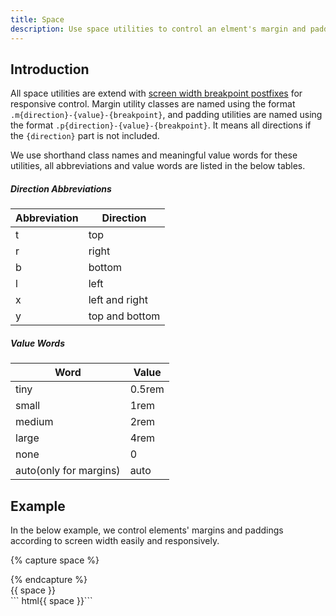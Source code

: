 ```yaml
---
title: Space
description: Use space utilities to control an elment's margin and padding responsively.
---
```


## Introduction
All space utilities are extend with [screen width breakpoint postfixes]() for responsive control. Margin utility classes are named using the format `.m{direction}-{value}-{breakpoint}`, and padding utilities are named using the format `.p{direction}-{value}-{breakpoint}`. It means all directions if the `{direction}` part is not included.

We use shorthand class names and meaningful value words for these utilities, all abbreviations and value words are listed in the below tables.

##### Direction Abbreviations
<div class="table table-border mb-small">
  <table>
    <thead>
      <tr><th>Abbreviation</th><th>Direction</th></tr>
    </thead>
    <tbody>
      <tr><td>t</td><td>top</td></tr>
      <tr><td>r</td><td>right</td></tr>
      <tr><td>b</td><td>bottom</td></tr>
      <tr><td>l</td><td>left</td></tr>
      <tr><td>x</td><td>left and right</td></tr>
      <tr><td>y</td><td>top and bottom</td></tr>
    </tbody>
  </table>
</div>


##### Value Words
<div class="table table-border mb-small">
  <table>
    <thead>
      <tr><th>Word</th><th>Value</th></tr>
    </thead>
    <tbody>
      <tr><td>tiny</td><td>0.5rem</td></tr>
      <tr><td>small</td><td>1rem</td></tr>
      <tr><td>medium</td><td>2rem</td></tr>
      <tr><td>large</td><td>4rem</td></tr>
      <tr><td>none</td><td>0</td></tr>
      <tr><td>auto(only for margins)</td><td>auto</td></tr>
    </tbody>
  </table>
</div>

## Example
In the below example, we control elements' margins and paddings according to screen width easily and responsively.

{% capture space %}
<div class="p-small px-medium-m py-large-l bc-primary">
  <div class="bc-danger">
    <div class="p-large mx-small my-medium-m m-large-l bc-dark"></div>
  </div>
</div>
{% endcapture %}
<div class="example">
  {{ space }}
</div>
``` html{{ space }}```
